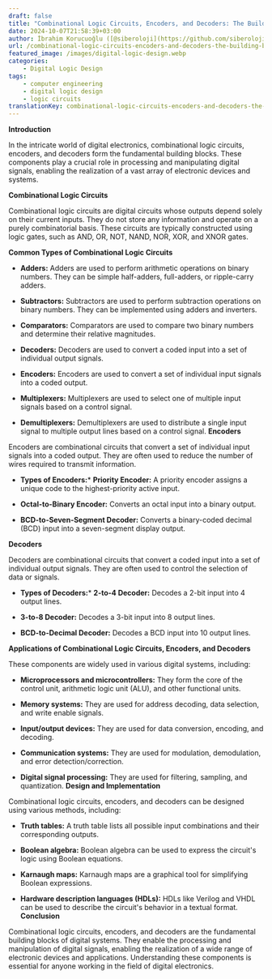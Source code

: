 ```yaml
---
draft: false
title: "Combinational Logic Circuits, Encoders, and Decoders: The Building Blocks of Digital Systems"
date: 2024-10-07T21:58:39+03:00
author: İbrahim Korucuoğlu ([@siberoloji](https://github.com/siberoloji))
url: /combinational-logic-circuits-encoders-and-decoders-the-building-blocks-of-digital-systems/
featured_image: /images/digital-logic-design.webp
categories:
    - Digital Logic Design
tags:
    - computer engineering
    - digital logic design
    - logic circuits
translationKey: combinational-logic-circuits-encoders-and-decoders-the-building-blocks-of-digital-systems
---
```



**Introduction**

In the intricate world of digital electronics, combinational logic circuits, encoders, and decoders form the fundamental building blocks. These components play a crucial role in processing and manipulating digital signals, enabling the realization of a vast array of electronic devices and systems.

**Combinational Logic Circuits**

Combinational logic circuits are digital circuits whose outputs depend solely on their current inputs. They do not store any information and operate on a purely combinatorial basis. These circuits are typically constructed using logic gates, such as AND, OR, NOT, NAND, NOR, XOR, and XNOR gates.

**Common Types of Combinational Logic Circuits**

* **Adders:** Adders are used to perform arithmetic operations on binary numbers. They can be simple half-adders, full-adders, or ripple-carry adders.

* **Subtractors:** Subtractors are used to perform subtraction operations on binary numbers. They can be implemented using adders and inverters.

* **Comparators:** Comparators are used to compare two binary numbers and determine their relative magnitudes.

* **Decoders:** Decoders are used to convert a coded input into a set of individual output signals.

* **Encoders:** Encoders are used to convert a set of individual input signals into a coded output.

* **Multiplexers:** Multiplexers are used to select one of multiple input signals based on a control signal.

* **Demultiplexers:** Demultiplexers are used to distribute a single input signal to multiple output lines based on a control signal.
**Encoders**

Encoders are combinational circuits that convert a set of individual input signals into a coded output. They are often used to reduce the number of wires required to transmit information.

* **Types of Encoders:*** **Priority Encoder:** A priority encoder assigns a unique code to the highest-priority active input.

* **Octal-to-Binary Encoder:** Converts an octal input into a binary output.

* **BCD-to-Seven-Segment Decoder:** Converts a binary-coded decimal (BCD) input into a seven-segment display output.

**Decoders**

Decoders are combinational circuits that convert a coded input into a set of individual output signals. They are often used to control the selection of data or signals.

* **Types of Decoders:*** **2-to-4 Decoder:** Decodes a 2-bit input into 4 output lines.

* **3-to-8 Decoder:** Decodes a 3-bit input into 8 output lines.

* **BCD-to-Decimal Decoder:** Decodes a BCD input into 10 output lines.

**Applications of Combinational Logic Circuits, Encoders, and Decoders**

These components are widely used in various digital systems, including:

* **Microprocessors and microcontrollers:** They form the core of the control unit, arithmetic logic unit (ALU), and other functional units.

* **Memory systems:** They are used for address decoding, data selection, and write enable signals.

* **Input/output devices:** They are used for data conversion, encoding, and decoding.

* **Communication systems:** They are used for modulation, demodulation, and error detection/correction.

* **Digital signal processing:** They are used for filtering, sampling, and quantization.
**Design and Implementation**

Combinational logic circuits, encoders, and decoders can be designed using various methods, including:

* **Truth tables:** A truth table lists all possible input combinations and their corresponding outputs.

* **Boolean algebra:** Boolean algebra can be used to express the circuit's logic using Boolean equations.

* **Karnaugh maps:** Karnaugh maps are a graphical tool for simplifying Boolean expressions.

* **Hardware description languages (HDLs):** HDLs like Verilog and VHDL can be used to describe the circuit's behavior in a textual format.
**Conclusion**

Combinational logic circuits, encoders, and decoders are the fundamental building blocks of digital systems. They enable the processing and manipulation of digital signals, enabling the realization of a wide range of electronic devices and applications. Understanding these components is essential for anyone working in the field of digital electronics.
